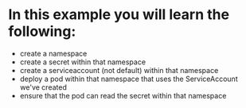 # In this example you will learn the following:

* create a namespace
* create a secret within that namespace
* create a serviceaccount (not default) within that namespace
* deploy a pod within that namespace that uses the ServiceAccount we've created
* ensure that the pod can read the secret within that namespace

